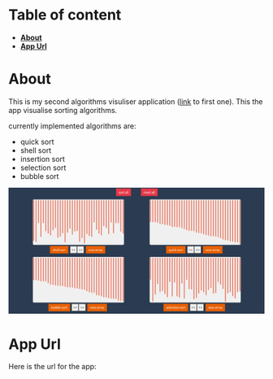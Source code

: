 # Table of content

-   **[About](#about)**
-   **[App Url](#app-url)**

<a name="about"></a>

# About

This is my second algorithms visuliser application ([link](https://github.com/alae-touba/pathfinding-visualisation) to first one). This the app visualise sorting algorithms.

currently implemented algorithms are:

-   quick sort
-   shell sort
-   insertion sort
-   selection sort
-   bubble sort

![App demo](images/sorting-visualisation.png)

<a name="app-url"></a>

# App Url

Here is the url for the app: []()
